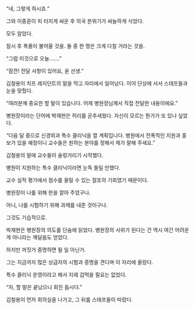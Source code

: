 “네, 그렇게 하시죠.”

그와 이중훈이 피 터지게 싸운 후 의국 분위기가 싸늘하게 식었다.

모두 알았다.

잠시 후 폭풍이 불어올 것을. 둘 중 한 명은 크게 다칠 거라는 것을.

“그럼 이것으로 오늘…….”

“잠깐! 전달 사항이 있어요, 윤 선생.”

김철용이 치프 레지던트의 말을 막고 자리에서 일어났다. 이어 단상에 서서 스태프들과 눈을 맞췄다.

“여러분께 중요한 할 말이 있습니다. 어제 병원장님께서 직접 전달한 내용이에요.”

병원장이라는 단어에 박재현은 허리를 곧추세웠다. 자신이 모르는 뭔가가 또 있나 싶었다.

“다음 달 중으로 신경외과 특수 클리닉을 열 계획입니다. 병원에서 전폭적인 지원과 홍보가 있을 예정이니 교수들은 원하는 분야를 정해서 제가 말해 주세요.”

김철용의 말에 교수들이 술렁거리기 시작했다.

병원이 지원하는 특수 클리닉이라면 눈독 들일 만했다.

교수 실적 평가에서 점수를 올릴 수 있는 절호의 기회였기 때문이다.

병원장이 나를 위해 판을 깔아 주었구나.

아니, 나를 시험하기 위해 과제를 내준 것이구나.

그것도 기습적으로.

박재현은 병원장의 의도를 단숨에 읽었다. 병원장의 사위가 된다는 건 역시 여간 어려운 게 아니라는 깨달음도 얻었다.

하지만 까짓거 증명하면 될 일 아닌가.

그는 지금까지 많은 상급자의 시험과 증명을 견디며 이 자리에 올랐다.

특수 클리닉 운영이라고 해서 지레 겁먹을 필요는 없었다.

“자, 할 말은 끝났으니 회진 돕시다.”

김철용이 먼저 회의실을 나가고, 그 뒤를 스태프들이 따랐다.